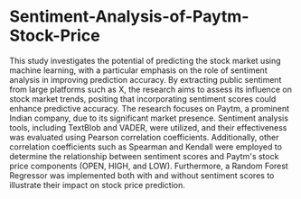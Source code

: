 # Sentiment-Analysis-of-Paytm-Stock-Price
This study investigates the potential of predicting the stock market using machine learning, with a particular emphasis on the role of sentiment analysis in improving prediction accuracy. By extracting public sentiment from large platforms such as X, the research aims to assess its influence on stock market trends, positing that incorporating sentiment scores could enhance predictive accuracy. The research focuses on Paytm, a prominent Indian company, due to its significant market presence. Sentiment analysis tools, including TextBlob and VADER, were utilized, and their effectiveness was evaluated using Pearson correlation coefficients. Additionally, other correlation coefficients such as Spearman and Kendall were employed to determine the relationship between sentiment scores and Paytm's stock price components (OPEN, HIGH, and LOW). Furthermore, a Random Forest Regressor was implemented both with and without sentiment scores to illustrate their impact on stock price prediction.
